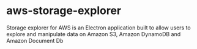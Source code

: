 # aws-storage-explorer
Storage explorer for AWS is an Electron application built to allow users to explore and manipulate data on Amazon S3, Amazon DynamoDB and Amazon Document Db
